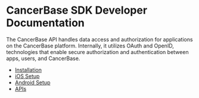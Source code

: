 # CancerBase SDK Developer Documentation

The CancerBase API handles data access and authorization for applications on
the CancerBase platform.  Internally, it utilizes OAuth and OpenID,
technologies that enable secure authorization and authentication between apps,
users, and CancerBase.

 - [Installation](Installation.md)
 - [iOS Setup](iOS-Setup.md)
 - [Android Setup](Android-Setup.md)
 - [APIs](APIs.md)

